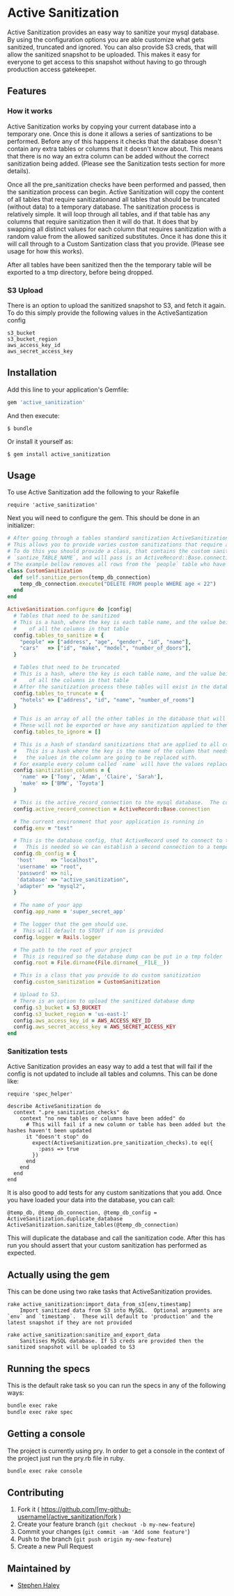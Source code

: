 # Active Sanitization

Active Sanitization provides an easy way to sanitize your mysql database.  By using the configuration options you are able customize what gets sanitized, truncated and ignored.  You can also provide S3 creds, that will allow the sanitized snapshot to be uploaded.  This makes it easy for everyone to get access to this snapshot without having to go through production access gatekeeper.

## Features
### How it works
Active Sanitization works by copying your current database into a temporary one.  Once this is done it allows a series of santizations to be performed.
Before any of this happens it checks that the database doesn't contain any extra tables or columns that it doesn't know about.  This means that there is no way an extra column can be added without the correct sanitization being added. (Please see the Sanitization tests section for more details).

Once all the pre_sanitization checks have been performed and passed, then the sanitization process can begin.  Active Sanitization will copy the content of all tables that require sanitizationand all tables that should be truncated (without data) to a temporary database.  The sanitization process is relatively simple.  It will loop through all tables, and if that table has any columns that require sanitization then it will do that.  It does that by swapping all distinct values for each column that requires sanitization with a random value from the allowed sanitized substitutes.  Once it has done this it will call through to a Custom Santization class that you provide. (Please see usage for how this works).

After all tables have been sanitized then the the temporary table will be exported to a tmp directory, before being dropped.

### S3 Upload

There is an option to upload the sanitized snapshot to S3, and fetch it again.  To do this simply provide the following values in the ActiveSantization config
```
s3_bucket
s3_bucket_region
aws_access_key_id
aws_secret_access_key
```

## Installation

Add this line to your application's Gemfile:

```ruby
gem 'active_sanitization'
```

And then execute:

    $ bundle

Or install it yourself as:

    $ gem install active_sanitization

## Usage

To use Active Sanitization add the following to your Rakefile
```
require 'active_sanitization'
```

Next you will need to configure the gem.  This should be done in an initializer:
```ruby
# After going through a tables standard sanitization ActiveSanitization can call out to a custom bit of code.
# This allows you to provide varies custom sanitizations that require a bit more in depth knowledge of the data involved.
# To do this you should provide a class, that contains the custom sanitization code.  ActiveSantization will call any function named
# `santize_TABLE_NAME`, and will pass is an ActiveRecord::Base.connection to the temporary database (that contains data that is being sanitized)
# The example bellow removes all rows from the `people` table who have an age less than 22.
class CustomSanitization
  def self.sanitize_person(temp_db_connection)
    temp_db_connection.execute("DELETE FROM people WHERE age < 22")
  end
end

ActiveSanitization.configure do |config|
  # Tables that need to be sanitized
  # This is a hash, where the key is each table name, and the value being an array of
  #    of all the columns in that table
  config.tables_to_sanitize = {
    "people" => ["address", "age", "gender", "id", "name"],
    "cars"   => ["id", "make", "model", "number_of_doors"],
  }

  # Tables that need to be truncated
  # This is a hash, where the key is each table name, and the value being an array of
  #    of all the columns in that table
  # After the sanitization process these tables will exist in the database dump, but they will be empty
  config.tables_to_truncate = {
    "hotels" => ["address", "id", "name", "number_of_rooms"]
  }

  # This is an array of all the other tables in the database that will be ignored.
  # These will not be exported or have any sanitization applied to them
  config.tables_to_ignore = []

  # This is a hash of standard sanitizations that are applied to all columns with the same name as the key
  #   This is a hash where the key is the name of the column that needs to be sanitized, and the values what
  #   the values in the column are going to be replaced with.
  # For example every column called `name` will have the values replaced randomly as on the following values `['Tony', 'Adam', 'Claire', 'Sarah']`
  config.sanitization_columns = {
    'name' => ['Tony', 'Adam', 'Claire', 'Sarah'],
    'make' => ['BMW', 'Toyota']
  }

  # This is the active_record_connection to the mysql database.  The connection to the correct database should already be established
  config.active_record_connection = ActiveRecord::Base.connection

  # The current environment that your application is running in
  config.env = "test"

  # This is the database config, that ActiveRecord used to connect to the database.
  #   This is needed so we can establish a second connection to a temporary database (where we perform the sanitization)
  config.db_config = {
   'host'     => "localhost",
   'username' => "root",
   'password' => nil,
   'database' => "active_sanitization",
   'adapter' => "mysql2",
  }

  # The name of your app
  config.app_name = 'super_secret_app'

  # The logger that the gem should use.
  #  This will default to STOUT if non is provided
  config.logger = Rails.logger

  # The path to the root of your project
  #  This is required so the database dump can be put in a tmp folder
  config.root = File.dirname(File.dirname(__FILE__))

  # This is a class that you provide to do custom sanitization
  config.custom_sanitization = CustomSanitization

  # Upload to S3.
  # There is an option to upload the sanitized database dump
  config.s3_bucket = S3_BUCKET
  config.s3_bucket_region = 'us-east-1'
  config.aws_access_key_id = AWS_ACCESS_KEY_ID
  config.aws_secret_access_key = AWS_SECRET_ACCESS_KEY
end
```
### Sanitization tests

Active Sanitization provides an easy way to add a test that will fail if the config is not updated to include all tables and columns.
This can be done like:
```
require 'spec_helper'

describe ActiveSanitization do
  context ".pre_sanitization_checks" do
    context "no new tables or columns have been added" do
      # This will fail if a new column or table has been added but the hashes haven't been updated
      it "doesn't stop" do
        expect(ActiveSanitization.pre_sanitization_checks).to eq({
          :pass => true
        })
      end
    end
  end
end
```

It is also good to add tests for any custom sanitizations that you add.  Once you have loaded your data into the database, you can call:
```
@temp_db, @temp_db_connection, @temp_db_config = ActiveSanitization.duplicate_database
ActiveSanitization.sanitize_tables(@temp_db_connection)
```
This will duplicate the database and call the sanitization code.  After this has run you should assert that your custom sanitization has performed as expected.

## Actually using the gem

This can be done using two rake tasks that ActiveSanitization provides.
```
rake active_sanitization:import_data_from_s3[env,timestamp]
    Import sanitized data from S3 into MySQL.  Optional arguments are `env` and `timestamp`.  These will default to 'production' and the latest snapshot if they are not provided

rake active_sanitization:sanitize_and_export_data
    Sanitises MySQL database. If S3 creds are provided then the sanitized snapshot will be uploaded to S3
```

## Running the specs

This is the default rake task so you can run the specs in any of the following ways:

```bash
bundle exec rake
bundle exec rake spec
```

## Getting a console

The project is currently using pry. In order to get a console in the context of the project just run the pry.rb file in ruby.

```bash
bundle exec rake console
```

## Contributing

1. Fork it ( https://github.com/[my-github-username]/active_sanitization/fork )
2. Create your feature branch (`git checkout -b my-new-feature`)
3. Commit your changes (`git commit -am 'Add some feature'`)
4. Push to the branch (`git push origin my-new-feature`)
5. Create a new Pull Request

## Maintained by

- [Stephen Haley](https://github.com/shaley91)
